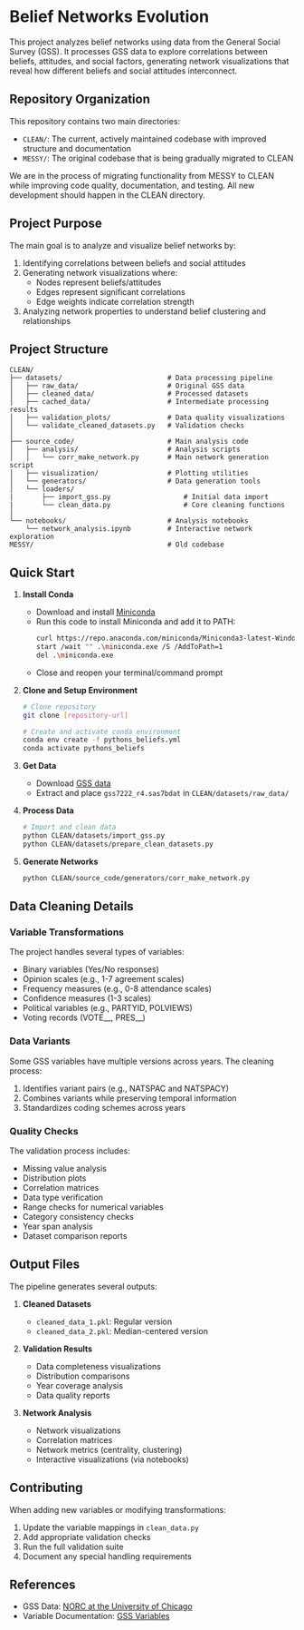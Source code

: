 # Belief Networks Evolution

This project analyzes belief networks using data from the General Social Survey (GSS). It processes GSS data to explore correlations between beliefs, attitudes, and social factors, generating network visualizations that reveal how different beliefs and social attitudes interconnect.

## Repository Organization

This repository contains two main directories:
- `CLEAN/`: The current, actively maintained codebase with improved structure and documentation
- `MESSY/`: The original codebase that is being gradually migrated to CLEAN

We are in the process of migrating functionality from MESSY to CLEAN while improving code quality, documentation, and testing. All new development should happen in the CLEAN directory.

## Project Purpose

The main goal is to analyze and visualize belief networks by:
1. Identifying correlations between beliefs and social attitudes
2. Generating network visualizations where:
   - Nodes represent beliefs/attitudes
   - Edges represent significant correlations
   - Edge weights indicate correlation strength
3. Analyzing network properties to understand belief clustering and relationships

## Project Structure

```
CLEAN/
├── datasets/                          # Data processing pipeline
│   ├── raw_data/                      # Original GSS data
│   ├── cleaned_data/                  # Processed datasets
│   ├── cached_data/                   # Intermediate processing results
│   ├── validation_plots/              # Data quality visualizations
│   └── validate_cleaned_datasets.py   # Validation checks
│
├── source_code/                       # Main analysis code
│   ├── analysis/                      # Analysis scripts
│   │   └── corr_make_network.py       # Main network generation script
│   ├── visualization/                 # Plotting utilities
│   └── generators/                    # Data generation tools
│   └── loaders/       
|       ├── import_gss.py                  # Initial data import
|       └── clean_data.py                  # Core cleaning functions
│
└── notebooks/                         # Analysis notebooks
    └── network_analysis.ipynb         # Interactive network exploration
MESSY/                                 # Old codebase
```

## Quick Start

1. **Install Conda**
   - Download and install [Miniconda](https://docs.anaconda.com/miniconda/install/#)
   - Run this code to install Miniconda and add it to PATH:
      ```bash
      curl https://repo.anaconda.com/miniconda/Miniconda3-latest-Windows-x86_64.exe -o .\miniconda.exe
      start /wait "" .\miniconda.exe /S /AddToPath=1
      del .\miniconda.exe
      ```
   - Close and reopen your terminal/command prompt

2. **Clone and Setup Environment**
   ```bash
   # Clone repository
   git clone [repository-url]

   # Create and activate conda environment
   conda env create -f pythons_beliefs.yml
   conda activate pythons_beliefs
   ```


3. **Get Data**
   - Download [GSS data](https://gss.norc.org/content/dam/gss/get-the-data/documents/sas/GSS_sas.zip)
   - Extract and place `gss7222_r4.sas7bdat` in `CLEAN/datasets/raw_data/`

4. **Process Data**
   ```bash
   # Import and clean data
   python CLEAN/datasets/import_gss.py
   python CLEAN/datasets/prepare_clean_datasets.py
   ```

5. **Generate Networks**
   ```bash
   python CLEAN/source_code/generators/corr_make_network.py
   ```

## Data Cleaning Details

### Variable Transformations

The project handles several types of variables:
- Binary variables (Yes/No responses)
- Opinion scales (e.g., 1-7 agreement scales)
- Frequency measures (e.g., 0-8 attendance scales)
- Confidence measures (1-3 scales)
- Political variables (e.g., PARTYID, POLVIEWS)
- Voting records (VOTE__, PRES__)

### Data Variants

Some GSS variables have multiple versions across years. The cleaning process:
1. Identifies variant pairs (e.g., NATSPAC and NATSPACY)
2. Combines variants while preserving temporal information
3. Standardizes coding schemes across years

### Quality Checks

The validation process includes:
- Missing value analysis
- Distribution plots
- Correlation matrices
- Data type verification
- Range checks for numerical variables
- Category consistency checks
- Year span analysis
- Dataset comparison reports

## Output Files

The pipeline generates several outputs:
1. **Cleaned Datasets**
   - `cleaned_data_1.pkl`: Regular version
   - `cleaned_data_2.pkl`: Median-centered version

2. **Validation Results**
   - Data completeness visualizations
   - Distribution comparisons
   - Year coverage analysis
   - Data quality reports

3. **Network Analysis**
   - Network visualizations
   - Correlation matrices
   - Network metrics (centrality, clustering)
   - Interactive visualizations (via notebooks)

## Contributing

When adding new variables or modifying transformations:
1. Update the variable mappings in `clean_data.py`
2. Add appropriate validation checks
3. Run the full validation suite
4. Document any special handling requirements

## References

- GSS Data: [NORC at the University of Chicago](https://gss.norc.org/)
- Variable Documentation: [GSS Variables](https://gss.norc.org/documents/codebook/GSS_Codebook.pdf)
